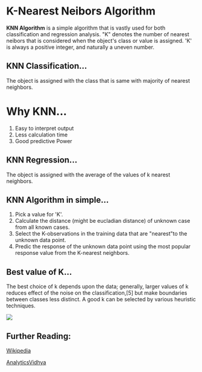 # K-Nearest Neibors Algorithm

**KNN Algorithm** is a simple algorithm that is vastly used for both classification and regression analysis. "K" denotes the number of nearest neibors that is considered when the object's class or value is assigned.
'K' is always a positive integer, and naturally a uneven number.

## KNN Classification...

The object is assigned with the class that is same with majority of nearest neighbors.

# Why KNN...

1. Easy to interpret output
2. Less calculation time
3. Good predictive Power

## KNN Regression...

The object is assigned with the average of the values of k nearest neighbors.

## KNN Algorithm in simple...

1. Pick a value for 'K'.
2. Calculate the distance (might be eucladian distance) of unknown case from all known cases.
3. Select the K-observations in the training data that are "nearest"to the unknown data point.
4. Predic the response of the unknown data point using the most popular response value from the K-nearest neighbors.

## Best value of K...

The best choice of k depends upon the data; generally, larger values of k reduces effect of the noise on the classification,[5] but make boundaries between classes less distinct. A good k can be selected by various heuristic techniques.

![](https://image.slidesharecdn.com/nearestneighboralgorithmzaffarahmed-13089169751858-phpapp02-110624070327-phpapp02/95/nearest-neighbor-algorithm-zaffar-ahmed-4-728.jpg?cb=1308899040)


## Further Reading:

[Wikipedia](https://en.wikipedia.org/wiki/K-nearest_neighbors_algorithm)

[AnalyticsVidhya](https://www.analyticsvidhya.com/blog/2018/03/introduction-k-neighbours-algorithm-clustering)

